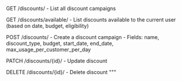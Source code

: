 GET /discounts/
    - List all discount campaigns

GET /discounts/available/
    - List discounts available to the current user (based on date, budget, eligibility)

POST /discounts/
    - Create a discount campaign
    - Fields: name, discount_type, budget, start_date, end_date, max_usage_per_customer_per_day

PATCH /discounts/{id}/
    - Update discount

DELETE /discounts/{id}/
    - Delete discount
"""